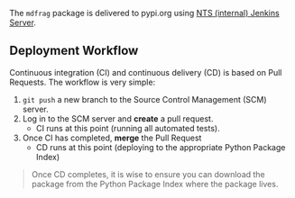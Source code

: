 The `mdfrag` package is delivered to pypi.org using [NTS (internal) Jenkins Server]().

## Deployment Workflow

Continuous integration (CI) and continuous delivery (CD) is based on Pull Requests.
The workflow is very simple:

1. `git push` a new branch to the Source Control Management (SCM) server.
2. Log in to the SCM server and **create** a pull request.
    * CI runs at this point (running all automated tests).
3. Once CI has completed, **merge** the Pull Request
    * CD runs at this point (deploying to the appropriate Python Package Index)

> Once CD completes, it is wise to ensure you can download the package from the Python Package Index where the package lives.
